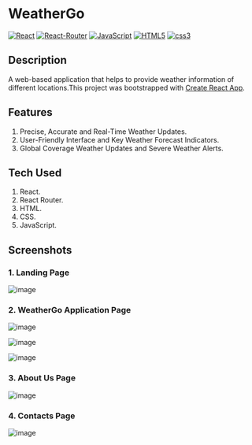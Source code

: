 # WeatherGo
[![React](https://img.shields.io/badge/React-20232A?style=flat&logo=react&logoColor=61DAFB&link=https://github.com/namanbohra)](https://github.com/namanbohra) [![React-Router](https://img.shields.io/badge/React_Router-CA4245?style=flat&logo=react-router&logoColor=white&link=https://github.com/namanbohra)](https://github.com/namanbohra) [![JavaScript](https://img.shields.io/badge/JavaScript-F7DF1E?style=flat&logo=javascript&logoColor=black&link=https://github.com/namanbohra)](https://github.com/namanbohra) [![HTML5](https://img.shields.io/badge/-HTML5-E34F26?style=flat&logo=html5&logoColor=white&link=https://github.com/namanbohra)](https://github.com/namanbohra) <a href="https://github.com/arihant-jain-09"><img src="https://img.shields.io/badge/-CSS3-1572B6?style=flat&logo=css3" alt="css3" /></a>

## Description
A web-based application that helps to provide weather information of different locations.This project was bootstrapped with [Create React App](https://github.com/facebook/create-react-app).

## Features
1. Precise, Accurate and Real-Time Weather Updates.
2. User-Friendly Interface and Key Weather Forecast Indicators.
3. Global Coverage Weather Updates and Severe Weather Alerts.

## Tech Used
1. React.
2. React Router.
3. HTML.
4. CSS.
5. JavaScript.

## Screenshots
### 1. Landing Page
![image](https://github.com/SoumyarupChattejeeCSE/WeatherGo/assets/97448779/2ac071b6-a17a-4817-a561-46ab748c4c0e)

### 2. WeatherGo Application Page
![image](https://github.com/SoumyarupChattejeeCSE/WeatherGo/assets/97448779/5097765d-757a-4bbb-8791-4dcbe5a9a87f)

![image](https://github.com/SoumyarupChattejeeCSE/WeatherGo/assets/97448779/6db51e89-8089-4b41-803c-f99080c9b1a8)

![image](https://github.com/SoumyarupChattejeeCSE/WeatherGo/assets/97448779/e06cc9a5-a6dd-4bd4-a973-ee24ecbee8c7)

### 3. About Us Page
![image](https://github.com/SoumyarupChattejeeCSE/WeatherGo/assets/97448779/201a13d6-593a-4cdf-89a6-22aa8c45b3a4)

### 4. Contacts Page
![image](https://github.com/SoumyarupChattejeeCSE/WeatherGo/assets/97448779/9fdeffe3-7973-4395-a883-8803a08cec50)





